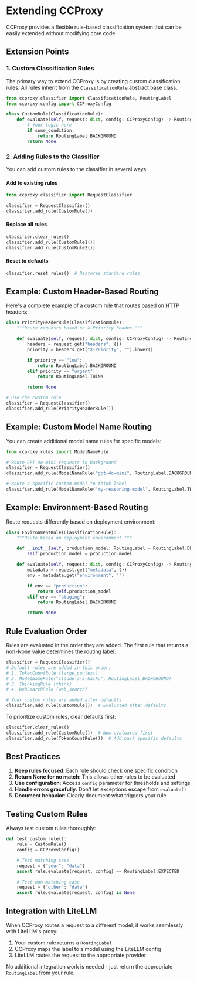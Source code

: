 # Extending CCProxy

CCProxy provides a flexible rule-based classification system that can be easily extended without modifying core code.

## Extension Points

### 1. Custom Classification Rules

The primary way to extend CCProxy is by creating custom classification rules. All rules inherit from the `ClassificationRule` abstract base class.

```python
from ccproxy.classifier import ClassificationRule, RoutingLabel
from ccproxy.config import CCProxyConfig

class CustomRule(ClassificationRule):
    def evaluate(self, request: dict, config: CCProxyConfig) -> RoutingLabel | None:
        # Your logic here
        if some_condition:
            return RoutingLabel.BACKGROUND
        return None
```

### 2. Adding Rules to the Classifier

You can add custom rules to the classifier in several ways:

#### Add to existing rules
```python
from ccproxy.classifier import RequestClassifier

classifier = RequestClassifier()
classifier.add_rule(CustomRule())
```

#### Replace all rules
```python
classifier.clear_rules()
classifier.add_rule(CustomRule1())
classifier.add_rule(CustomRule2())
```

#### Reset to defaults
```python
classifier.reset_rules()  # Restores standard rules
```

## Example: Custom Header-Based Routing

Here's a complete example of a custom rule that routes based on HTTP headers:

```python
class PriorityHeaderRule(ClassificationRule):
    """Route requests based on X-Priority header."""

    def evaluate(self, request: dict, config: CCProxyConfig) -> RoutingLabel | None:
        headers = request.get("headers", {})
        priority = headers.get("X-Priority", "").lower()

        if priority == "low":
            return RoutingLabel.BACKGROUND
        elif priority == "urgent":
            return RoutingLabel.THINK

        return None

# Use the custom rule
classifier = RequestClassifier()
classifier.add_rule(PriorityHeaderRule())
```

## Example: Custom Model Name Routing

You can create additional model name rules for specific models:

```python
from ccproxy.rules import ModelNameRule

# Route GPT-4o-mini requests to background
classifier = RequestClassifier()
classifier.add_rule(ModelNameRule("gpt-4o-mini", RoutingLabel.BACKGROUND))

# Route a specific custom model to think label
classifier.add_rule(ModelNameRule("my-reasoning-model", RoutingLabel.THINK))
```

## Example: Environment-Based Routing

Route requests differently based on deployment environment:

```python
class EnvironmentRule(ClassificationRule):
    """Route based on deployment environment."""

    def __init__(self, production_model: RoutingLabel = RoutingLabel.DEFAULT):
        self.production_model = production_model

    def evaluate(self, request: dict, config: CCProxyConfig) -> RoutingLabel | None:
        metadata = request.get("metadata", {})
        env = metadata.get("environment", "")

        if env == "production":
            return self.production_model
        elif env == "staging":
            return RoutingLabel.BACKGROUND

        return None
```

## Rule Evaluation Order

Rules are evaluated in the order they are added. The first rule that returns a non-None value determines the routing label:

```python
classifier = RequestClassifier()
# Default rules are added in this order:
# 1. TokenCountRule (large_context)
# 2. ModelNameRule("claude-3-5-haiku", RoutingLabel.BACKGROUND)
# 3. ThinkingRule (think)
# 4. WebSearchRule (web_search)

# Your custom rules are added after defaults
classifier.add_rule(CustomRule())  # Evaluated after defaults
```

To prioritize custom rules, clear defaults first:

```python
classifier.clear_rules()
classifier.add_rule(CustomRule())  # Now evaluated first
classifier.add_rule(TokenCountRule())  # Add back specific defaults
```

## Best Practices

1. **Keep rules focused**: Each rule should check one specific condition
2. **Return None for no match**: This allows other rules to be evaluated
3. **Use configuration**: Access `config` parameter for thresholds and settings
4. **Handle errors gracefully**: Don't let exceptions escape from `evaluate()`
5. **Document behavior**: Clearly document what triggers your rule

## Testing Custom Rules

Always test custom rules thoroughly:

```python
def test_custom_rule():
    rule = CustomRule()
    config = CCProxyConfig()

    # Test matching case
    request = {"your": "data"}
    assert rule.evaluate(request, config) == RoutingLabel.EXPECTED

    # Test non-matching case
    request = {"other": "data"}
    assert rule.evaluate(request, config) is None
```

## Integration with LiteLLM

When CCProxy routes a request to a different model, it works seamlessly with LiteLLM's proxy:

1. Your custom rule returns a `RoutingLabel`
2. CCProxy maps the label to a model using the LiteLLM config
3. LiteLLM routes the request to the appropriate provider

No additional integration work is needed - just return the appropriate `RoutingLabel` from your rule.
